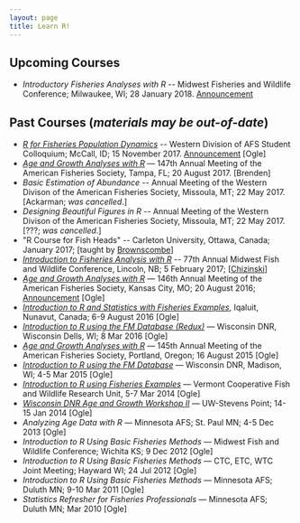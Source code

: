 ```yaml
---
layout: page
title: Learn R!
---
```


## Upcoming Courses
* *Introductory Fisheries Analyses with R* -- Midwest Fisheries and Wildlife Conference; Milwaukee, WI; 28 January 2018. [Announcement](https://midwestfishwildlifeconferen2018.sched.com/event/Cde4/workshop-introductory-fisheries-analyses-with-r)

## Past Courses (*materials may be out-of-date*)
* [*R for Fisheries Population Dynamics*](http://derekogle.com/RcourseIdaho2017/) -- Western Division of AFS Student Colloquium; McCall, ID; 15 November 2017. [Announcement](https://afs-calneva.org/wp-content/uploads/sites/8/2017/07/Save-the-date_WD_Student_Colloquium.pdf) [Ogle]
* [*Age and Growth Analyses with R*](https://afsannualmeeting.fisheries.org/continuing-education-workshops/) — 147th Annual Meeting of the American Fisheries Society, Tampa, FL; 20 August 2017. [Brenden]
* *Basic Estimation of Abundance* -- Annual Meeting of the Western Divison of the American Fisheries Society, Missoula, MT; 22 May 2017. [Ackarman; *was cancelled*.]
* *Designing Beautiful Figures in R* -- Annual Meeting of the Western Divison of the American Fisheries Society, Missoula, MT; 22 May 2017. [???; *was cancelled*.]
* "R Course for Fish Heads" -- Carleton University, Ottawa, Canada; January 2017; [taught by [Brownscombe](http://www.fecpl.ca/people/jake-brownscombe/)]
* [*Introduction to Fisheries Analysis with R*](https://midwestfishwildlifeconferen2017.sched.org/event/8l1o/workshop-introduction-to-fisheries-data-analysis-with-r) -- 77th Annual Midwest Fish and Wildlife Conference, Lincoln, NB; 5 February 2017; [[Chizinski](http://snr.unl.edu/aboutus/who/people/faculty-member.asp?pid=1394)]
* [*Age and Growth Analyses with R*](http://derekogle.com/RCourseKC2016/) — 146th Annual Meeting of the American Fisheries Society, Kansas City, MO; 20 August 2016; [Announcement](http://2016.fisheries.org/continuing-education-workshops/) [Ogle]
* [*Introduction to R and Statistics with Fisheries Examples*](http://derekogle.com/RcourseNunavut2016/), Iqaluit, Nunavut, Canada; 6-9 August 2016 [Ogle]
* [*Introduction to R using the FM Database (Redux)*](http://derekogle.com/RcourseWiDNR2016/) — Wisconsin DNR, Wisconsin Dells, WI; 8 Mar 2016 [Ogle]
* [*Age and Growth Analyses with R*](http://derekogle.com/RcoursePortland2015/) — 145th Annual Meeting of the American Fisheries Society, Portland, Oregon; 16 August 2015 [Ogle]
* [*Introduction to R using the FM Database*](http://derekogle.com/RcourseWiDNR2015/) — Wisconsin DNR, Madison, WI; 4-5 Mar 2015 [Ogle]
* [*Introduction to R using Fisheries Examples*](http://derekogle.com/RcourseVermont2014/) — Vermont Cooperative Fish and Wildlife Research Unit, 5-7 Mar 2014 [Ogle]
* [*Wisconsin DNR Age and Growth Workshop II*](http://derekogle.com/RcourseWiDNR2014/) — UW-Stevens Point; 14-15 Jan 2014 [Ogle]
* *Analyzing Age Data with R* — Minnesota AFS; St. Paul MN; 4-5 Dec 2013 [Ogle]
* *Introduction to R Using Basic Fisheries Methods* — Midwest Fish and Wildlife Conference; Wichita KS; 9 Dec 2012 [Ogle]
* *Introduction to R Using Basic Fisheries Methods* — CTC, ETC, WTC Joint Meeting; Hayward WI; 24 Jul 2012 [Ogle]
* *Introduction to R Using Basic Fisheries Methods* — Minnesota AFS; Duluth MN; 9-10 Mar 2011 [Ogle]
* *Statistics Refresher for Fisheries Professionals* — Minnesota AFS; Duluth MN; Mar 2010 [Ogle]
